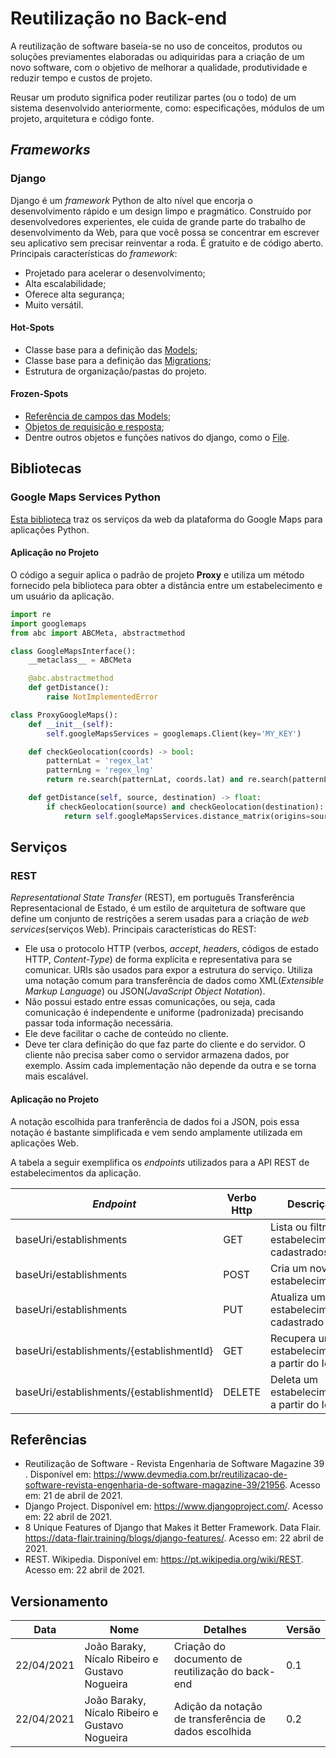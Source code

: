 # Reutilização no Back-end

A reutilização de software baseia-se no uso de conceitos, produtos ou soluções previamentes elaboradas ou adiquiridas para a criação de um novo software, com o objetivo de melhorar a qualidade, produtividade e reduzir tempo e custos de projeto.

Reusar um produto significa poder reutilizar partes (ou o todo) de um sistema desenvolvido anteriormente, como: especificações, módulos de um projeto, arquitetura e código fonte.

## _Frameworks_

### Django

Django é um _framework_ Python de alto nível que encorja o desenvolvimento rápido e um design limpo e pragmático. Construído por desenvolvedores experientes, ele cuida de grande parte do trabalho de desenvolvimento da Web, para que você possa se concentrar em escrever seu aplicativo sem precisar reinventar a roda. É gratuito e de código aberto. Principais características do _framework_:

- Projetado para acelerar o desenvolvimento;
- Alta escalabilidade;
- Oferece alta segurança;
- Muito versátil.

#### Hot-Spots

- Classe base para a definição das [Models](https://docs.djangoproject.com/en/3.2/topics/db/models/);
- Classe base para a definição das [Migrations](https://docs.djangoproject.com/en/3.2/topics/migrations/);
- Estrutura de organização/pastas do projeto.

#### Frozen-Spots

- [Referência de campos das Models](https://django-portuguese.readthedocs.io/en/1.0/ref/models/fields.html);
- [Objetos de requisição e resposta](https://django-portuguese.readthedocs.io/en/1.0/ref/request-response.html#django.http.HttpRequest);
- Dentre outros objetos e funções nativos do django, como o [File](https://django-portuguese.readthedocs.io/en/1.0/ref/files/file.html).

## Bibliotecas

### Google Maps Services Python

[Esta biblioteca](https://github.com/googlemaps/google-maps-services-python) traz os serviços da web da plataforma do Google Maps para aplicações Python.

#### Aplicação no Projeto

O código a seguir aplica o padrão de projeto **Proxy** e utiliza um método fornecido pela biblioteca para obter a distância entre um estabelecimento e um usuário da aplicação.

```python
import re
import googlemaps
from abc import ABCMeta, abstractmethod

class GoogleMapsInterface():
    __metaclass__ = ABCMeta

    @abc.abstractmethod
    def getDistance():
        raise NotImplementedError

class ProxyGoogleMaps():
    def __init__(self):
        self.googleMapsServices = googlemaps.Client(key='MY_KEY')

    def checkGeolocation(coords) -> bool:
        patternLat = 'regex_lat'
        patternLng = 'regex_lng'
        return re.search(patternLat, coords.lat) and re.search(patternLng, coords.lng)

    def getDistance(self, source, destination) -> float:
        if checkGeolocation(source) and checkGeolocation(destination):
            return self.googleMapsServices.distance_matrix(origins=source, destinations=destination)
```

## Serviços

### REST

_Representational State Transfer_ (REST), em português Transferência Representacional de Estado, é um estilo de arquitetura de software que define um conjunto de restrições a serem usadas para a criação de _web services_(serviços Web). Principais características do REST:

- Ele usa o protocolo HTTP (verbos, _accept_, _headers_, códigos de estado HTTP, _Content-Type_) de forma explícita e representativa para se comunicar. URIs são usados para expor a estrutura do serviço. Utiliza uma notação comum para transferência de dados como XML(_Extensible Markup Language_) ou JSON(_JavaScript Object Notation_).
- Não possui estado entre essas comunicações, ou seja, cada comunicação é independente e uniforme (padronizada) precisando passar toda informação necessária.
- Ele deve facilitar o cache de conteúdo no cliente.
- Deve ter clara definição do que faz parte do cliente e do servidor. O cliente não precisa saber como o servidor armazena dados, por exemplo. Assim cada implementação não depende da outra e se torna mais escalável.

#### Aplicação no Projeto

A notação escolhida para tranferência de dados foi a JSON, pois essa notação é bastante simplificada e vem sendo amplamente utilizada em aplicações Web.

A tabela a seguir exemplifica os _endpoints_ utilizados para a API REST de estabelecimentos da aplicação. 

| _Endpoint_                               | Verbo Http | Descrição                                       |
| ---------------------------------------- | ---------- | ----------------------------------------------- |
| baseUri/establishments                   | GET        | Lista ou filtra os estabelecimentos cadastrados |
| baseUri/establishments                   | POST       | Cria um novo estabelecimento                    |
| baseUri/establishments                   | PUT        | Atualiza um estabelecimento cadastrado          |
| baseUri/establishments/{establishmentId} | GET        | Recupera um estabelecimento a partir do Id      |
| baseUri/establishments/{establishmentId} | DELETE     | Deleta um estabelecimento a partir do Id        |

## Referências

- Reutilização de Software - Revista Engenharia de Software Magazine 39 . Disponível em: <https://www.devmedia.com.br/reutilizacao-de-software-revista-engenharia-de-software-magazine-39/21956>. Acesso em: 21 de abril de 2021.
- Django Project. Disponível em: <https://www.djangoproject.com/>. Acesso em: 22 abril de 2021.
- 8 Unique Features of Django that Makes it Better Framework. Data Flair. <https://data-flair.training/blogs/django-features/>. Acesso em: 22 abril de 2021.
- REST. Wikipedia. Disponível em: <https://pt.wikipedia.org/wiki/REST>. Acesso em: 22 abril de 2021.

## Versionamento

| Data       | Nome                                           | Detalhes                                              | Versão |
| ---------- | ---------------------------------------------- | ----------------------------------------------------- | ------ |
| 22/04/2021 | João Baraky, Nícalo Ribeiro e Gustavo Nogueira | Criação do documento de reutilização do back-end      | 0.1    |
| 22/04/2021 | João Baraky, Nícalo Ribeiro e Gustavo Nogueira | Adição da notação de transferência de dados escolhida | 0.2    |
